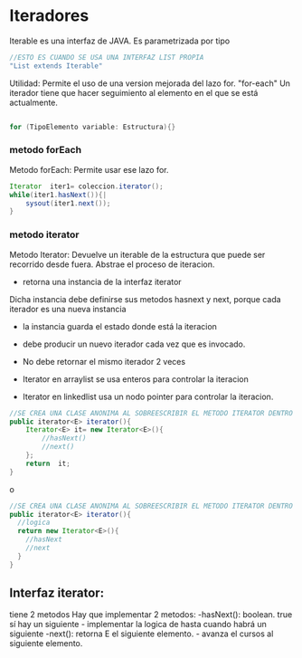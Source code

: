 # Iteradores

Iterable es una interfaz de JAVA. Es parametrizada por tipo
 
~~~java
//ESTO ES CUANDO SE USA UNA INTERFAZ LIST PROPIA
"List extends Iterable"
~~~

Utilidad: 
Permite el uso de una version mejorada del lazo for. "for-each"
Un iterador tiene que hacer seguimiento al elemento en el que se está actualmente.


~~~java

for (TipoElemento variable: Estructura){}
~~~
### metodo forEach

Metodo forEach:  Permite usar ese lazo for.

~~~java
Iterator  iter1= coleccion.iterator();
while(iter1.hasNext()){|
    sysout(iter1.next());
}
~~~


### metodo iterator

Metodo Iterator: Devuelve un iterable de la estructura que puede ser recorrido desde fuera. Abstrae el proceso de iteracion.
- retorna una instancia de la interfaz iterator

Dicha instancia debe definirse sus metodos hasnext y next, porque cada iterador es una nueva instancia

- la instancia guarda el estado donde está la iteracion
- debe producir un nuevo iterador cada vez que es invocado.
- No debe retornar el mismo iterador 2 veces


- Iterator en arraylist se usa enteros para controlar la iteracion
- Iterator en linkedlist usa un nodo pointer para controlar la iteracion.

~~~java
//SE CREA UNA CLASE ANONIMA AL SOBREESCRIBIR EL METODO ITERATOR DENTRO DE LAS ED
public iterator<E> iterator(){
    Iterator<E> it= new Iterator<E>(){
        //hasNext()
        //next()
    };
    return  it;
}
~~~
o
~~~java
//SE CREA UNA CLASE ANONIMA AL SOBREESCRIBIR EL METODO ITERATOR DENTRO DE LAS ED
public iterator<E> iterator(){
  //logica
  return new Iterator<E>(){
    //hasNext
    //next
  }
}
~~~

## Interfaz iterator:

tiene 2 metodos
Hay que implementar 2 metodos:
    -hasNext(): boolean. true sí hay un siguiente
        - implementar la logica de hasta cuando habrá un siguiente
    -next(): retorna E el siguiente elemento.
        - avanza el cursos al siguiente elemento.